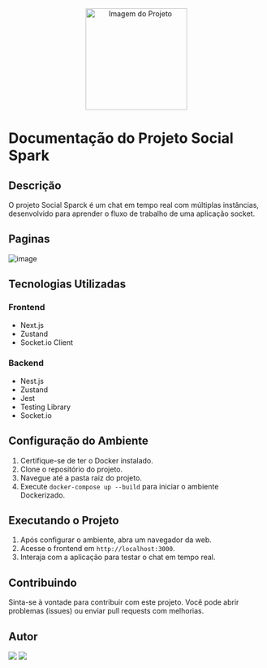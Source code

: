 
<div align="center">
  <img src="https://github.com/ViniciusFialhus/SocialSparck/assets/117598534/d40953fd-7d48-4d58-a3b6-558096ec655f" alt="Imagem do Projeto" style="width:200px;">
</div>

# Documentação do Projeto Social Spark
## Descrição
O projeto Social Sparck é um chat em tempo real com múltiplas instâncias, desenvolvido para aprender o fluxo de trabalho de uma aplicação socket. 
## Paginas 
![image](https://github.com/ViniciusFialhus/SocialSparck/assets/117598534/c81bb0fd-f171-406d-835b-2ad499123b51)
## Tecnologias Utilizadas
### Frontend
- Next.js
- Zustand
- Socket.io Client

### Backend
- Nest.js
- Zustand
- Jest 
- Testing Library 
- Socket.io

## Configuração do Ambiente
1. Certifique-se de ter o Docker instalado.
2. Clone o repositório do projeto.
3. Navegue até a pasta raiz do projeto.
4. Execute `docker-compose up --build` para iniciar o ambiente Dockerizado.

## Executando o Projeto
1. Após configurar o ambiente, abra um navegador da web.
2. Acesse o frontend em `http://localhost:3000`.
3. Interaja com a aplicação para testar o chat em tempo real.

## Contribuindo
Sinta-se à vontade para contribuir com este projeto. Você pode abrir problemas (issues) ou enviar pull requests com melhorias.

## Autor
  <a href = "mailto:contatoviniciusfialhu@gmail.com"><img src="https://img.shields.io/badge/-Gmail-%23333?style=for-the-badge&logo=gmail&logoColor=white" target="_blank"></a>
  <a href="https://www.linkedin.com/in/vinicius-marcos-fialho-48b3b3256/" target="_blank"><img src="https://img.shields.io/badge/-LinkedIn-%230077B5?style=for-the-badge&logo=linkedin&logoColor=white" target="_blank"></a> 
 
